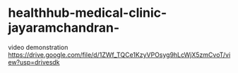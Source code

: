 # healthhub-medical-clinic-jayaramchandran-
video demonstration 
https://drive.google.com/file/d/1ZWf_TQCe1KzyVPOsyg9hLcWjX5zmCvoT/view?usp=drivesdk

